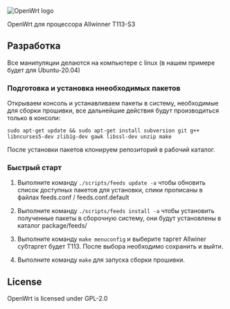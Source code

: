 ![OpenWrt logo](include/logo.png)

OpenWrt для процессора Allwinner T113-S3

## Разработка
Все манипуляции делаются на компьютере с linux (в нашем примере будет для Ubuntu-20.04)

### Подготовка и установка ннеобходимых пакетов

Открываем консоль и устанавливаем пакеты в систему, необходимые для сборки прошивки,
все дальнейшие действия будут производиться только в консоли:

`sudo apt-get update && sudo apt-get install subversion git g++ libncurses5-dev zlib1g-dev gawk libssl-dev unzip make`

После установки пакетов клонируем репозиторий в рабочий каталог.

### Быстрый старт

1. Выполните команду `./scripts/feeds update -a` чтобы обновить список доступных пакетов для установки,
спики прописаны в файлах feeds.conf / feeds.conf.default

2. Выполните команду  `./scripts/feeds install -a` чтобы установить полученные пакеты в сборочную систему, 
они будут установлены в каталог package/feeds/

3. Выполните команду  `make menuconfig` и выберите таргет Allwiner субтаргет будет T113. После выбора необходимо
сохранить и выйти.

4. Выполните команду `make` для запуска сборки прошивки.

## License

OpenWrt is licensed under GPL-2.0
